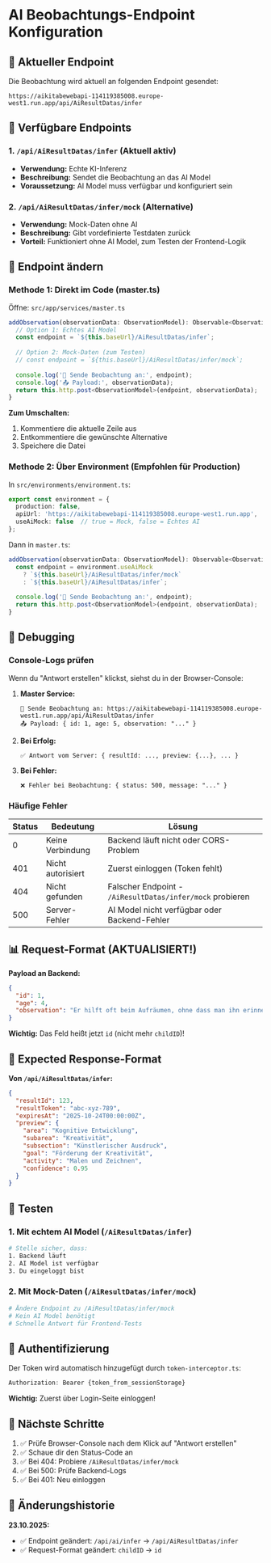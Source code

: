 # AI Beobachtungs-Endpoint Konfiguration

## 📍 Aktueller Endpoint

Die Beobachtung wird aktuell an folgenden Endpoint gesendet:

```
https://aikitabewebapi-114119385008.europe-west1.run.app/api/AiResultDatas/infer
```

## 🔄 Verfügbare Endpoints

### 1. `/api/AiResultDatas/infer` (Aktuell aktiv)
- **Verwendung:** Echte KI-Inferenz
- **Beschreibung:** Sendet die Beobachtung an das AI Model
- **Voraussetzung:** AI Model muss verfügbar und konfiguriert sein

### 2. `/api/AiResultDatas/infer/mock` (Alternative)
- **Verwendung:** Mock-Daten ohne AI
- **Beschreibung:** Gibt vordefinierte Testdaten zurück
- **Vorteil:** Funktioniert ohne AI Model, zum Testen der Frontend-Logik

## 🔧 Endpoint ändern

### Methode 1: Direkt im Code (master.ts)

Öffne: `src/app/services/master.ts`

```typescript
addObservation(observationData: ObservationModel): Observable<ObservationModel> {
  // Option 1: Echtes AI Model
  const endpoint = `${this.baseUrl}/AiResultDatas/infer`;
  
  // Option 2: Mock-Daten (zum Testen)
  // const endpoint = `${this.baseUrl}/AiResultDatas/infer/mock`;
  
  console.log('🤖 Sende Beobachtung an:', endpoint);
  console.log('📤 Payload:', observationData);
  return this.http.post<ObservationModel>(endpoint, observationData);
}
```

**Zum Umschalten:**
1. Kommentiere die aktuelle Zeile aus
2. Entkommentiere die gewünschte Alternative
3. Speichere die Datei

### Methode 2: Über Environment (Empfohlen für Production)

In `src/environments/environment.ts`:

```typescript
export const environment = {
  production: false,
  apiUrl: 'https://aikitabewebapi-114119385008.europe-west1.run.app',
  useAiMock: false  // true = Mock, false = Echtes AI
};
```

Dann in `master.ts`:

```typescript
addObservation(observationData: ObservationModel): Observable<ObservationModel> {
  const endpoint = environment.useAiMock 
    ? `${this.baseUrl}/AiResultDatas/infer/mock`
    : `${this.baseUrl}/AiResultDatas/infer`;
  
  console.log('🤖 Sende Beobachtung an:', endpoint);
  return this.http.post<ObservationModel>(endpoint, observationData);
}
```

## 🐛 Debugging

### Console-Logs prüfen

Wenn du "Antwort erstellen" klickst, siehst du in der Browser-Console:

1. **Master Service:**
   ```
   🤖 Sende Beobachtung an: https://aikitabewebapi-114119385008.europe-west1.run.app/api/AiResultDatas/infer
   📤 Payload: { id: 1, age: 5, observation: "..." }
   ```

2. **Bei Erfolg:**
   ```
   ✅ Antwort vom Server: { resultId: ..., preview: {...}, ... }
   ```

3. **Bei Fehler:**
   ```
   ❌ Fehler bei Beobachtung: { status: 500, message: "..." }
   ```

### Häufige Fehler

| Status | Bedeutung | Lösung |
|--------|-----------|--------|
| 0 | Keine Verbindung | Backend läuft nicht oder CORS-Problem |
| 401 | Nicht autorisiert | Zuerst einloggen (Token fehlt) |
| 404 | Nicht gefunden | Falscher Endpoint - `/AiResultDatas/infer/mock` probieren |
| 500 | Server-Fehler | AI Model nicht verfügbar oder Backend-Fehler |

## 📊 Request-Format (AKTUALISIERT!)

**Payload an Backend:**
```json
{
  "id": 1,
  "age": 4,
  "observation": "Er hilft oft beim Aufräumen, ohne dass man ihn erinnert."
}
```

**Wichtig:** Das Feld heißt jetzt `id` (nicht mehr `childID`)!

## 📨 Expected Response-Format

**Von `/api/AiResultDatas/infer`:**
```json
{
  "resultId": 123,
  "resultToken": "abc-xyz-789",
  "expiresAt": "2025-10-24T00:00:00Z",
  "preview": {
    "area": "Kognitive Entwicklung",
    "subarea": "Kreativität",
    "subsection": "Künstlerischer Ausdruck",
    "goal": "Förderung der Kreativität",
    "activity": "Malen und Zeichnen",
    "confidence": 0.95
  }
}
```

## 🧪 Testen

### 1. Mit echtem AI Model (`/AiResultDatas/infer`)
```bash
# Stelle sicher, dass:
1. Backend läuft
2. AI Model ist verfügbar
3. Du eingeloggt bist
```

### 2. Mit Mock-Daten (`/AiResultDatas/infer/mock`)
```bash
# Ändere Endpoint zu /AiResultDatas/infer/mock
# Kein AI Model benötigt
# Schnelle Antwort für Frontend-Tests
```

## 🔑 Authentifizierung

Der Token wird automatisch hinzugefügt durch `token-interceptor.ts`:
```typescript
Authorization: Bearer {token_from_sessionStorage}
```

**Wichtig:** Zuerst über Login-Seite einloggen!

## 📝 Nächste Schritte

1. ✅ Prüfe Browser-Console nach dem Klick auf "Antwort erstellen"
2. ✅ Schaue dir den Status-Code an
3. ✅ Bei 404: Probiere `/AiResultDatas/infer/mock`
4. ✅ Bei 500: Prüfe Backend-Logs
5. ✅ Bei 401: Neu einloggen

## 🔄 Änderungshistorie

**23.10.2025:**
- ✅ Endpoint geändert: `/api/ai/infer` → `/api/AiResultDatas/infer`
- ✅ Request-Format geändert: `childID` → `id`
